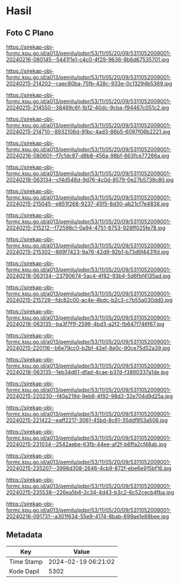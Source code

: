 # Hasil

## Foto C Plano

https://sirekap-obj-formc.kpu.go.id/a013/pemilu/pdpr/53/11/05/20/09/5311052009001-20240216-080145--5441f1e1-c4c0-4f29-9636-8b6d67535701.jpg

https://sirekap-obj-formc.kpu.go.id/a013/pemilu/pdpr/53/11/05/20/09/5311052009001-20240215-214202--caec80ba-75fb-428c-933e-0c13294b5369.jpg

https://sirekap-obj-formc.kpu.go.id/a013/pemilu/pdpr/53/11/05/20/09/5311052009001-20240215-214550--38489c6f-1b12-40dc-9cba-f94467c051c2.jpg

https://sirekap-obj-formc.kpu.go.id/a013/pemilu/pdpr/53/11/05/20/09/5311052009001-20240215-214710--8932106d-91bc-4ad3-86b5-6097f06b2221.jpg

https://sirekap-obj-formc.kpu.go.id/a013/pemilu/pdpr/53/11/05/20/09/5311052009001-20240216-080601--f7c1dc87-d8b8-456a-98bf-663fce77266a.jpg

https://sirekap-obj-formc.kpu.go.id/a013/pemilu/pdpr/53/11/05/20/09/5311052009001-20240218-063134--cf4d548d-9d76-4c0d-8579-0e27b5739c80.jpg

https://sirekap-obj-formc.kpu.go.id/a013/pemilu/pdpr/53/11/05/20/09/5311052009001-20240215-215045--e851f268-9237-45f5-8d30-ab21cf7e4838.jpg

https://sirekap-obj-formc.kpu.go.id/a013/pemilu/pdpr/53/11/05/20/09/5311052009001-20240215-215212--f72598c1-0a94-4751-8753-928ff025fe78.jpg

https://sirekap-obj-formc.kpu.go.id/a013/pemilu/pdpr/53/11/05/20/09/5311052009001-20240215-215302--869f7423-9a76-42d9-92b1-b73d6f4431fd.jpg

https://sirekap-obj-formc.kpu.go.id/a013/pemilu/pdpr/53/11/05/20/09/5311052009001-20240218-063134--23790674-5ac4-4f82-93b4-5d6fbf4135ad.jpg

https://sirekap-obj-formc.kpu.go.id/a013/pemilu/pdpr/53/11/05/20/09/5311052009001-20240215-215729--fdc82c00-ac4e-4bdc-b2c3-c7b55a030dd0.jpg

https://sirekap-obj-formc.kpu.go.id/a013/pemilu/pdpr/53/11/05/20/09/5311052009001-20240218-063135--ba3f7f1f-2596-4bd3-a2f2-fb647f746f67.jpg

https://sirekap-obj-formc.kpu.go.id/a013/pemilu/pdpr/53/11/05/20/09/5311052009001-20240215-220116--b6e79cc0-b2bf-42ef-8e0c-90ce75d52a39.jpg

https://sirekap-obj-formc.kpu.go.id/a013/pemilu/pdpr/53/11/05/20/09/5311052009001-20240218-063135--1eb34d61-dfad-4cae-b37d-f3890337a1de.jpg

https://sirekap-obj-formc.kpu.go.id/a013/pemilu/pdpr/53/11/05/20/09/5311052009001-20240215-220230--f40a219d-9eb8-4f92-98d2-32e704d9d25a.jpg

https://sirekap-obj-formc.kpu.go.id/a013/pemilu/pdpr/53/11/05/20/09/5311052009001-20240215-221422--eaff2217-3061-45bd-8c61-35ddf953a506.jpg

https://sirekap-obj-formc.kpu.go.id/a013/pemilu/pdpr/53/11/05/20/09/5311052009001-20240215-231034--2542aebe-63fb-44ee-af2f-b6ffa2cf48ab.jpg

https://sirekap-obj-formc.kpu.go.id/a013/pemilu/pdpr/53/11/05/20/09/5311052009001-20240215-235207--3998d308-2646-4cb9-872f-ebe6e915bf16.jpg

https://sirekap-obj-formc.kpu.go.id/a013/pemilu/pdpr/53/11/05/20/09/5311052009001-20240215-235538--226ea5b6-2c34-4d43-b3c2-6c52cecb4fba.jpg

https://sirekap-obj-formc.kpu.go.id/a013/pemilu/pdpr/53/11/05/20/09/5311052009001-20240216-091731--a301f634-55e9-4174-8bab-699ae1e68bee.jpg


## Metadata

| Key        | Value               |
| ---------- | ------------------- |
| Time Stamp | 2024-02-19 06:21:02 |
| Kode Dapil | 5302                |



